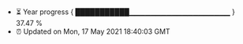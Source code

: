 - ⏳ Year progress { ███████████▁▁▁▁▁▁▁▁▁▁▁▁▁▁▁▁▁▁▁ } 37.47 %
- ⏰ Updated on Mon, 17 May 2021 18:40:03 GMT

